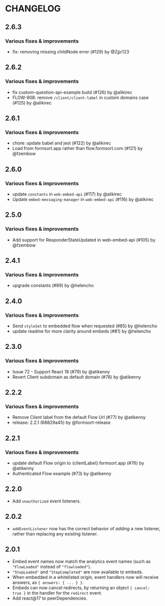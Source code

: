 # CHANGELOG

## 2.6.3

### Various fixes & improvements

- fix: removing missing childNode error (#129) by @Zjjc123

## 2.6.2

### Various fixes & improvements

- fix custom-question-api-example build (#126) by @alikirec
- FLOW-908: remove `/client/client-label` in custom domains case (#125) by @alikirec

## 2.6.1

### Various fixes & improvements

- chore: update babel and jest (#122) by @alikirec
- Load from formsort.app rather than flow.formsort.com (#121) by @fzembow

## 2.6.0

### Various fixes & improvements

- update `constants` in `web-embed-api` (#117) by @alikirec
- Update `embed-messaging-manager` in `web-embed-api` (#116) by @alikirec

## 2.5.0

### Various fixes & improvements

- Add support for ResponderStateUpdated in web-embed-api (#105) by @fzembow

## 2.4.1

### Various fixes & improvements

- upgrade constants (#89) by @helencho

## 2.4.0

### Various fixes & improvements

- Send `styleSet` to embedded flow when requested (#85) by @helencho
- update readme for more clarity around embeds (#81) by @helencho

## 2.3.0

### Various fixes & improvements

- Issue 72 - Support React 18 (#79) by @atikenny
- Revert Client subdomain as default domain (#78) by @atikenny

## 2.2.2

### Various fixes & improvements

- Remove Client label from the default Flow Url (#77) by @atikenny
- release: 2.2.1 (68829a45) by @formsort-release

## 2.2.1

### Various fixes & improvements

- update default Flow origin to {clientLabel}.formsort.app (#76) by @atikenny
- Authenticated Flow example (#73) by @atikenny

## 2.2.0

- Add `unauthorized` event listeners.

## 2.0.2

- `addEventListener` now has the correct behavior of _adding_ a new listener, rather than replacing any existing listener.

## 2.0.1

- Embed event names now match the analytics event names (such as `"FlowLoaded"` instead of `"flowloaded"`).
- `"StepLoaded"` and `"StepCompleted"` are now available to embeds.
- When embedded in a whitelisted origin, event handlers now will receive answers, as `{ answers: { ... } }`.
- Embeds can now cancel redirects, by returning an object `{ cancel: true }` in the handler for the `redirect` event.
- Add react@17 to peerDependencies.

